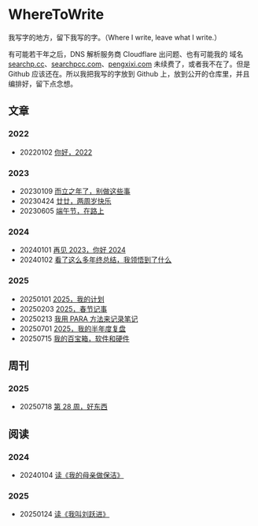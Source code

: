 # WhereToWrite

我写字的地方，留下我写的字。（Where I write, leave what I write.）

有可能若干年之后，DNS 解析服务商 Cloudflare 出问题、也有可能我的 域名 [searchp.cc](https://searchp.cc)、[searchpcc.com](https://searchp.cc)、[pengxixi.com](https://pengxixi.com) 未续费了，或者我不在了。但是 Github 应该还在。所以我把我写的字放到 Github 上，放到公开的仓库里，并且编排好，留下点念想。

## 文章

### 2022

* 20220102 [你好，2022](/Posts/2022/20220102_你好2022.md)

### 2023
* 20230109 [而立之年了，别做这些事](/Posts/2023/20230109_而立之年了别做这些事.md)
* 20230424 [廿廿，两周岁快乐](/Posts/2023/20230424_廿廿两周岁快乐.md)
* 20230605 [端午节，在路上](/Posts/2023/20230605_端午节在路上.md)

### 2024

* 20240101 [再见 2023，你好 2024](/Posts/2024/20240101_再见2023你好2024.md)
* 20240102 [看了这么多年终总结，我领悟到了什么](/Posts/2024/20240102_看了这么多年终总结我领悟到了什么.md)


### 2025

* 20250101 [2025，我的计划](/Posts/2025/20250101_2025我的计划.md)
* 20250203 [2025，春节记事](/Posts/2025/20250203_2025春节记事.md)
* 20250213 [我用 PARA 方法来记录笔记](/Posts/2025/20250213_我用PARA方法来记录笔记.md)
* 20250701 [2025，我的半年度复盘](/Posts/2025/20250701_2025我的半年度复盘.md)
* 20250715 [我的百宝箱，软件和硬件](/Posts/2025/20250715_我的百宝箱软件和硬件.md)

## 周刊

### 2025
* 20250718 [第 28 周，好东西](/Weeks/2025/20250720_第28周好东西.md)

## 阅读

### 2024
* 20240104 [读《我的母亲做保洁》](/Reeds/2024/20240104_读我的母亲做保洁.md)

### 2025
* 20250124 [读《我叫刘跃进》](/Reeds/2025/20250124_读我叫刘跃进.md)






